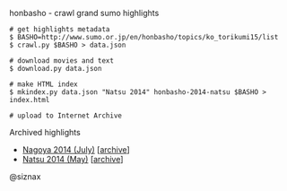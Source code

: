 honbasho - crawl grand sumo highlights


    # get highlights metadata
    $ BASHO=http://www.sumo.or.jp/en/honbasho/topics/ko_torikumi15/list
    $ crawl.py $BASHO > data.json

    # download movies and text
    $ download.py data.json

    # make HTML index
    $ mkindex.py data.json "Natsu 2014" honbasho-2014-natsu $BASHO > index.html

    # upload to Internet Archive


Archived highlights

 * [Nagoya 2014 (July)](https://archive.org/download/honbasho-2014-nagoya) [[archive](https://archive.org/details/honbasho-2014-nagoya)]
 * [Natsu 2014 (May)](https://archive.org/download/honbasho-2014-natsu) [[archive](https://archive.org/details/honbasho-2014-natsu)]


@siznax
